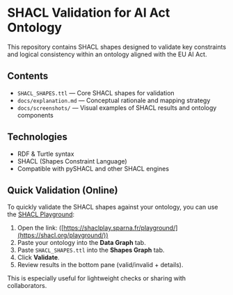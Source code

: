 # SHACL Validation for AI Act Ontology

This repository contains SHACL shapes designed to validate key constraints and logical consistency within an ontology aligned with the EU AI Act.

## Contents

- `SHACL_SHAPES.ttl` — Core SHACL shapes for validation
- `docs/explanation.md` — Conceptual rationale and mapping strategy
- `docs/screenshots/` — Visual examples of SHACL results and ontology components

## Technologies

- RDF & Turtle syntax
- SHACL (Shapes Constraint Language)
- Compatible with pySHACL and other SHACL engines



## Quick Validation (Online)

To quickly validate the SHACL shapes against your ontology, you can use the [SHACL Playground]([https://shaclplay.sparna.fr/playground/](https://shacl.org/playground/)):

1. Open the link: ([https://shaclplay.sparna.fr/playground/](https://shacl.org/playground/))
2. Paste your ontology into the **Data Graph** tab.
3. Paste `SHACL_SHAPES.ttl` into the **Shapes Graph** tab.
4. Click **Validate**.
5. Review results in the bottom pane (valid/invalid + details).

This is especially useful for lightweight checks or sharing with collaborators.
